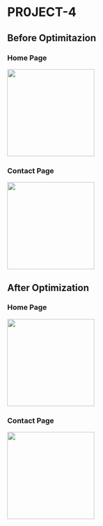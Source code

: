 # PR0JECT-4
<h2>Before Optimitazion</h2>
    <h3>Home Page</h3>
      <img src="https://i.ibb.co/FXyrjpZ/optimize-b4-hp1se.png" " height="200px" />
    <h3>Contact Page</h3>
      <img src="https://user-images.githubusercontent.com/73438491/114802437-8f2e7e00-9d52-11eb-920b-12650a488e20.JPG" height="200px" />
  <h2>After Optimization</h2>
    <h3>Home Page</h3>
      <img src="https://user-images.githubusercontent.com/73438491/114802679-f9dfb980-9d52-11eb-93fb-0892556a5e3d.JPG" height="200px" />
    <h3>Contact Page</h3>
  <img src="https://user-images.githubusercontent.com/73438491/114802676-f9472300-9d52-11eb-8166-f49e7c03ad06.JPG" height="200px" />                           
</div>
